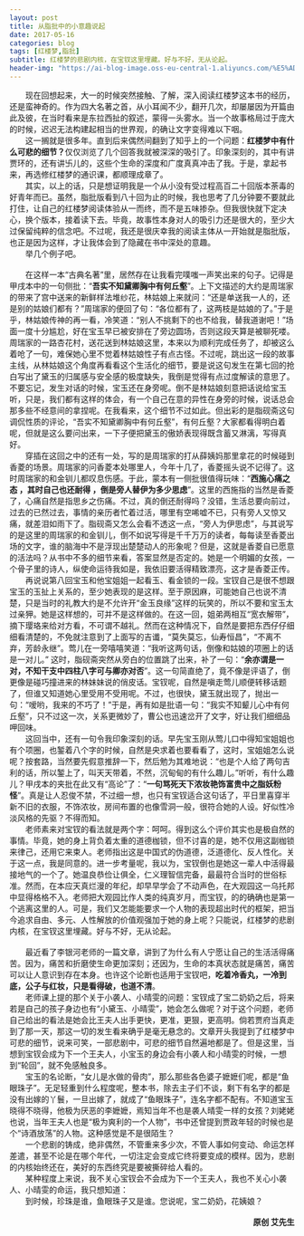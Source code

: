 ```yaml
---
layout: post
title: 从脂批中的小意趣说起
date: 2017-05-16
categories: blog
tags: [红楼梦,脂批]
subtitle: 红楼梦的悲剧内核，在宝钗这里埋藏。好与不好，无从论起。
header-img: "https://ai-blog-image.oss-eu-central-1.aliyuncs.com/%E5%AD%A4%E6%9C%88.jpg"
---
```


<div style="text-indent:2em;">现在回想起来，大一的时候突然接触、了解，深入阅读红楼梦这本书的经历，还是蛮神奇的。作为四大名著之首，从小耳闻不少，翻开几次，却屡屡因为开篇由此及彼，在当时看来是东拉西扯的叙述，蒙得一头雾水。当一个故事格局过于庞大的时候，迟迟无法构建起相当的世界观，的确让文字变得难以下咽。</div>

<div style="text-indent:2em;">这一搁就是很多年。直到后来偶然间翻到了知乎上的一个问题：<b>红楼梦中有什么可悲的细节？</b>仅仅浏览了几个回答我就被深深的吸引了。印象深刻的，其中有讲贾环的，还有讲卐儿的，这些个生命的深度和广度真真冲击了我。于是，拿起书来，再选修红楼梦的通识课，都顺理成章了。</div>

<div style="text-indent:2em;">其实，以上的话，只是想证明我是一个从小没有受过程高百二十回版本荼毒的好青年而已。虽然，脂批版看到八十回为止的时候，我也思考了几分钟要不要就此打住，让自己的红楼梦阅读体验从一而终，而不是五味掺杂。但我很快就下定决心，换个版本，接着读下去。毕竟，故事性本身对人的吸引力还是很大的，至少大过保留纯粹的信念吧。不过呢，我还是很庆幸我的阅读主体从一开始就是脂批版，也正是因为这样，才让我体会到了隐藏在书中深处的意趣。</div>

<div style="text-indent:2em;">举几个例子吧。</div>
<br>
<div align="center"><img src="https://ai-blog-image.oss-eu-central-1.aliyuncs.com/%E7%BA%A2%E6%A5%BC%E6%A2%A6%E7%9F%AD.jpeg" alt="" /></div>

<div style="text-indent:2em;">在这样一本“古典名著”里，居然存在让我看完噗嗤一声笑出来的句子。记得是甲戌本中的一句侧批：“<b>吾实不知黛卿胸中有何丘壑</b>”。上下文描述的大约是周瑞家的带来了宫中送来的新鲜样法堆纱花，林姑娘上来就问：“还是单送我一人的，还是别的姑娘们都有？”周瑞家的便回了句：“各位都有了，这两枝是姑娘的了。”于是乎，林姑娘传神的再一看，冷笑道：“别人不挑剩下的也不给我，替我道谢吧！”场面一度十分尴尬，好在宝玉早已被安排在了旁边圆场，否则这段天算是被聊死喽。周瑞家的一路杏花村，送花送到林姑娘这里，本来以为顺利完成任务了，却被这么着呛了一句，难保她心里不觉着林姑娘性子有点古怪。不过呢，跳出这一段的故事主线，从林姑娘这个角度再看看这个生活化的细节，要是说这句发生在第七回的抢白写出了黛玉的归属感与安全感的极度缺失，我倒是觉得有点过度解读的意思了。不要忘记，发生对话的时候，宝玉还在身旁呢。倒不是林姑娘刻意把话说给宝玉听，只是，我们都有这样的体会，有一个自己在意的异性在身旁的时候，说话总会那多些不经意间的拿捏呢。在我看来，这个细节不过如此。但出彩的是脂砚斋这句调侃性质的评论，“吾实不知黛卿胸中有何丘壑”，有何丘壑？大家都看得明白着呢，但就是这么要问出来，一下子便把黛玉的傲娇表现得既含蓄又淋漓，写得真好。</div>

<div align="center"><img src="https://ai-blog-image.oss-eu-central-1.aliyuncs.com/%E5%AE%9D%E7%8E%89.jpeg" alt="" /></div>

<div style="text-indent:2em;">穿插在这回之中的还有一处，写的是周瑞家的打从薛姨妈那里拿花的时候碰到香菱的场景。周瑞家的问香菱本处哪里人，今年十几了，香菱摇头说不记得了。这时周瑞家的和金钏儿都叹息伤感。于此，蒙本有一侧批很值得玩味：“<b>西施心痛之态 ，其时自己也还耐得 ，倒是旁人替伊为多少思虑</b>”。这里的西施指的当然是香菱了，心痛自然是指思乡之伤痛。不过，真的倒还耐得吗？没错，生活总要向前过，过去的已然过去，事情的亲历者忙着过活，哪里有空唏嘘不已，只有旁人又惊又痛，就差泪如雨下了。脂砚斋又怎么会看不透这一点，“旁人为伊思虑”，与其说写的是这里的周瑞家的和金钏儿，倒不如说写得是千千万万的读者，每每读至香菱出场的文字，谁的脑海中不是浮现出楚楚动人的形象呢？但是，这就是香菱自已愿意的活法吗？从书中不多的细节来看，答案显然是否定的。她是一个明媚的女孩，一个骨子里的诗人，纵使命运待我如是，我依旧要活得精致漂亮，这才是香菱正传。</div>

<div style="text-indent:2em;">再说说第八回宝玉和他宝姐姐一起看玉、看金锁的一段。宝钗自己是很不想跟宝玉的玉扯上关系的，至少她表现的是这样。至于原因麻，可能她自己也说不清楚，只是当时的礼教大约是不允许开“金玉良缘”这样的玩笑的，所以不要和宝玉太过亲狎。她是这样想的，可并不是这样做的。在这一回，姐弟两相互“宽衣解带”，摘下璎珞来给对方看，不可谓不越礼。然而在这种情况下，自然是要把东西仔仔细细看清楚的，不免就注意到了上面写的吉谶，“莫失莫忘，仙寿恒昌”，“不离不弃，芳龄永继”。莺儿在一旁嘻嘻笑道：“我听这两句话，倒像和姑娘的项圈上的话是一对儿。” 这时，脂砚斋突然从旁白的位置跳了出来，补了一句：“<b>余亦谓是一对，不知干支中四柱八字可与卿亦对否</b>”。这一句简直绝了，竟不像是评语了，倒更像是碰巧撞进来的林妹妹说的俏皮话。宝钗呢，自然是嗔走莺儿顺便转移话题了，但谁又知道她心里受用不受用呢。不过，也很快，黛玉就出现了，抛出一句：“嗳哟，我来的不巧了！”于是，再有如是批语一句：“我实不知颦儿心中有何丘壑”，只不过这一次，关系更微妙了，曹公也迅速岔开了文字，好让我们细细品呷回味。</div>

<div style="text-indent:2em;">这回当中，还有一句令我印象深刻的话。早先宝玉刚从莺儿口中得知宝姐姐也有个项圈，也錾着八个字的时候，自然是央求着也要看看了，这时，宝姐姐怎么说呢？按套路，当然要先假意推辞一下，然后勉为其难地说：“也是个人给了两句吉利的话，所以錾上了，叫天天带着，不然，沉甸甸的有什么趣儿。”听听，有什么趣儿？甲戌本的夹批在此又有“高论”了：“<b>一句骂死天下浓妆艳饰富贵中之脂妖粉怪</b>”。真是让人忍俊不禁，不过细一想，也只有宝钗适合这句话了，平日里喜穿半新不旧的衣服，不饰浓妆，房间布置的也像雪洞一般，很符合她的人设。好似性冷淡风格的先驱？不得而知。

<div style="text-indent:2em;">老师素来对宝钗的看法就是两个字：呵呵。得到这么个评价其实也是极自然的事情。毕竟，她的身上背负着太重的道德枷锁，但不讨喜的是，她不仅用这副枷锁来律己，还用它来束人。老师指出这是中国式的伪道德，泛道德化、反人性化。关于这一点，我是同意的。进一步考量呢，我以为，宝钗倒也是她这一辈人中活得最接地气的一个了。她温良恭俭让俱全，仁义理智信完备，最最符合当时的世俗标准。然而，在本应天真烂漫的年纪，却早早学会了不动声色，在大观园这一乌托邦中显得格格不入。老师把大观园比作人类的纯真岁月，而宝钗，的的确确也是第一个逃离这里的人。可是，我们又怎能能要求一个人物的表现超出时代的框架，把当今追求自由、多元、人性解放的价值观强加于她的身上呢？只能说，红楼梦的悲剧内核，在宝钗这里埋藏。好与不好，无从论起。</div>
<br>
<div style="text-indent:2em;">最近看了李银河老师的一篇文章，讲到了为什么有人宁愿让自己的生活活得痛苦。因为，痛苦和折磨使生命更加深刻；还因为，生命的本真状态就是痛苦，痛苦可以让人意识到存在本身。也许这个论断也适用于宝钗吧，<b>吃着冷香丸，一冷到底，公子与红妆，只是看得破，也道不清</b>。</div>

<div style="text-indent:2em;">老师课上提的那个关于小袭人、小晴雯的问题：宝钗成了宝二奶奶之后，将来若是自己的孩子身边也有“小黛玉、小晴雯”，她会怎么做呢？对于这个问题，老师自己给出的看法是她会比王夫人出手更快，更准，更狠，更高明。倘若贾府当真走到了那一天，那这一切的发生看来确乎是毫无悬念的。文章开头我提到了红楼梦中可悲的细节，说来可笑，一部悲剧中，可悲的细节自然遍地都是了。但是这里，当想到宝钗会成为下一个王夫人，小宝玉的身边会有小袭人和小晴雯的时候，一想到“轮回”，就不免感触良多。</div>

<div style="text-indent:2em;">宝玉的名论断，“女儿是水做的骨肉”，那么那些各色婆子嬷嬷们呢，都是“鱼眼珠子”。无足轻重到什么程度呢，整本书，除去主子们不谈，剩下有名字的都是没有出嫁的丫鬟，一旦出嫁了，就成了“鱼眼珠子”，连名字都不配有。不知道宝玉晓得不晓得，他极为厌恶的李嬷嬷，焉知当年不也是袭人晴雯一样的女孩？刘姥姥也说，当年王夫人也是“极为爽利的一个人物”，书中还曾提到贾政年轻的时候也是个“诗酒放荡”的人物。这种感觉是不是很陌生？</div>

<div style="text-indent:2em;">一个悲剧的铸成，绝非偶然，不管重来多少次，不管人事如何变动、命运怎样差遣，甚至不论是在哪个年代，一切注定会变成它终将要变成的模样。因为，悲剧的内核始终还在，美好的东西终究是要被撕碎给人看的。</div>

<div style="text-indent:2em;">某种程度上来说，我不关心宝钗会不会成为下一个王夫人，我也不关心小袭人、小晴雯的命运，我只想知道：</div>

<div style="text-indent:2em;">到时候，珍珠是谁，鱼眼珠子又是谁。您说呢，宝二奶奶，花姨娘？</div>

<div align="center"><img src="https://ai-blog-image.oss-eu-central-1.aliyuncs.com/Jep%20Gambardella.jpeg" alt="" /></div>

<br>

<div align="right"><b>原创 艾先生</b></div>

